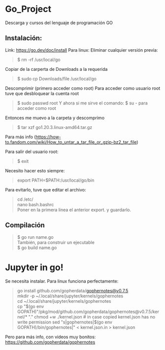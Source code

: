 # Go_Project
Descarga y cursos del lenguaje de programación GO

## Instalación:
Link: 
https://go.dev/doc/install
Para linux:
Eliminar cualquier versión previa:
> $ rm -rf /usr/local/go 

Copiar de la carperta de Downloads a la requerida
> $ sudo cp Downloads/file /usr/local/go

Descomprimir (primero acceder como root)
Para acceder como usuario root tuve que desbloquear la cuenta root
> $ sudo passwd root
Y ahora si me sirve el comando:
> $ su -
para acceder como root

Entonces me muevo a la carpeta y descomprimo
> $ tar xzf go1.20.3.linux-amd64.tar.gz

Para más info (https://how-to.fandom.com/wiki/How_to_untar_a_tar_file_or_gzip-bz2_tar_file)

Para salir del usuario root:
> $ exit


Necesito hacer esto siempre: 
> export PATH=$PATH:/usr/local/go/bin  

Para evitarlo, tuve que editar el archivo:   
> cd /etc/  
> nano bash.bashrc  
Poner en la primera linea el anterior export. y guardarlo.



## Compilación
> $ go run name.go  
También, para construir un ejecutable  
>$ go build name.go


# Jupyter in go!
Se necesita instalar. Para linux funciona perfectamente:
>   go install github.com/gopherdata/gophernotes@v0.7.5  
  mkdir -p ~/.local/share/jupyter/kernels/gophernotes  
  cd ~/.local/share/jupyter/kernels/gophernotes  
  cp "$(go env GOPATH)"/pkg/mod/github.com/gopherdata/gophernotes@v0.7.5/kernel/*  "."  
  chmod +w ./kernel.json # in case copied kernel.json has no write permission  
  sed "s|gophernotes|$(go env GOPATH)/bin/gophernotes|" < kernel.json.in > kernel.json  
    
    
    
    
      
Pero para más info, con videos muy bonitos: https://github.com/gopherdata/gophernotes
